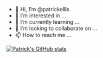 - 👋 Hi, I’m @patrickellis
- 👀 I’m interested in ...
- 🌱 I’m currently learning ...
- 💞️ I’m looking to collaborate on ...
- 📫 How to reach me ...

<!---
patrickellis/patrickellis is a ✨ special ✨ repository because its `README.md` (this file) appears on your GitHub profile.
You can click the Preview link to take a look at your changes.
--->
[![Patrick's GitHub stats](https://github-readme-stats.vercel.app/api?username=patrickellis&theme=vue-dark&show_icons=true)](https://github.com/patrickellis/github-readme-stats)

